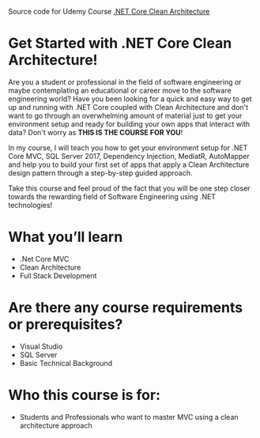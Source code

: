 Source code for Udemy Course [.NET Core Clean Architecture](https://www.udemy.com/course/getting-started-with-net-core-clean-architecture/)

# Get Started with .NET Core Clean Architecture!

Are you a student or professional in the field of software engineering or maybe contemplating an educational or career move to the software engineering world? Have you been looking for a quick and easy way to get up and running with .NET Core coupled with Clean Architecture and don't want to go through an overwhelming amount of material just to get your environment setup and ready for building your own apps that interact with data? Don't worry as **THIS IS THE COURSE FOR YOU**!

In my course, I will teach you how to get your environment setup for .NET Core MVC, SQL Server 2017, Dependency Injection, MediatR, AutoMapper and help you to build your first set of apps that apply a Clean Architecture design pattern through a step-by-step guided approach.  

Take this course and feel proud of the fact that you will be one step closer towards the rewarding field of Software Engineering using .NET technologies!

# What you’ll learn
- .Net Core MVC
- Clean Architecture
- Full Stack Development
# Are there any course requirements or prerequisites?
- Visual Studio
- SQL Server
- Basic Technical Background
# Who this course is for:
- Students and Professionals who want to master MVC using a clean architecture approach
